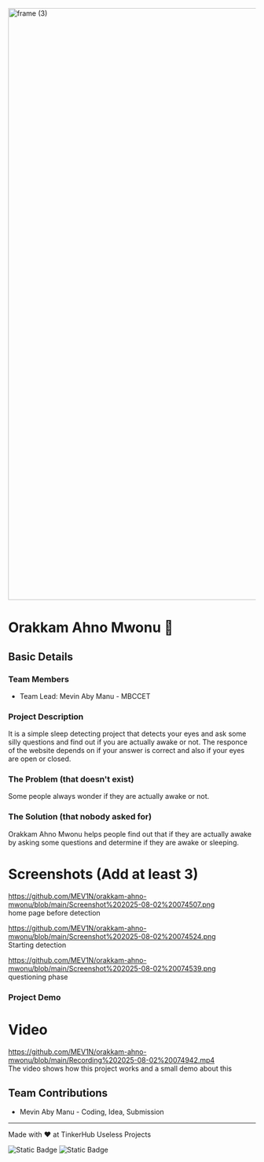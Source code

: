 <img width="3188" height="1202" alt="frame (3)" src="https://github.com/user-attachments/assets/517ad8e9-ad22-457d-9538-a9e62d137cd7" />


# Orakkam Ahno Mwonu 🎯


## Basic Details



### Team Members
- Team Lead: Mevin Aby Manu - MBCCET

### Project Description
It is a simple sleep detecting project that detects your eyes and ask some silly questions and find out if you are actually awake or not. The responce of the website depends on if your answer is correct and also if your eyes are open or closed.

### The Problem (that doesn't exist)
Some people always wonder if they are actually awake or not.

### The Solution (that nobody asked for)
Orakkam Ahno Mwonu helps people find out that if they are actually awake by asking some questions and determine if they are awake or sleeping.


# Screenshots (Add at least 3)


https://github.com/MEV1N/orakkam-ahno-mwonu/blob/main/Screenshot%202025-08-02%20074507.png <br>
home page before detection

https://github.com/MEV1N/orakkam-ahno-mwonu/blob/main/Screenshot%202025-08-02%20074524.png <br>
Starting detection

https://github.com/MEV1N/orakkam-ahno-mwonu/blob/main/Screenshot%202025-08-02%20074539.png <br>
questioning phase

### Project Demo
# Video
https://github.com/MEV1N/orakkam-ahno-mwonu/blob/main/Recording%202025-08-02%20074942.mp4 <br>
The video shows how this project works and a small demo about this



## Team Contributions
- Mevin Aby Manu - Coding, Idea, Submission

---
Made with ❤️ at TinkerHub Useless Projects 

![Static Badge](https://img.shields.io/badge/TinkerHub-24?color=%23000000&link=https%3A%2F%2Fwww.tinkerhub.org%2F)
![Static Badge](https://img.shields.io/badge/UselessProjects--25-25?link=https%3A%2F%2Fwww.tinkerhub.org%2Fevents%2FQ2Q1TQKX6Q%2FUseless%2520Projects)



